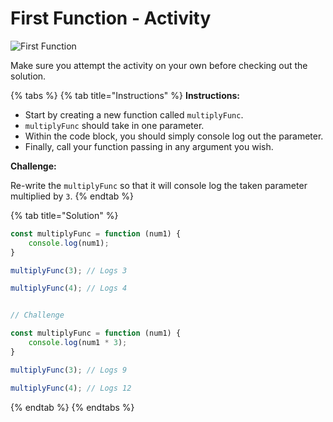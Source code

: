 # First Function - Activity

![First Function](../../../.gitbook/assets/image%20%284%29.png)

Make sure you attempt the activity on your own before checking out the solution. 

{% tabs %}
{% tab title="Instructions" %}
**Instructions:**

* Start by creating a new function called `multiplyFunc`.
* `multiplyFunc` should take in one parameter.
* Within the code block, you should simply console log out the parameter.
* Finally, call your function passing in any argument you wish.

**Challenge:**

Re-write the `multiplyFunc` so that it will console log the taken parameter multiplied by `3`.
{% endtab %}

{% tab title="Solution" %}
```javascript
const multiplyFunc = function (num1) {
	console.log(num1);
}

multiplyFunc(3); // Logs 3

multiplyFunc(4); // Logs 4


// Challenge

const multiplyFunc = function (num1) {
	console.log(num1 * 3);
}

multiplyFunc(3); // Logs 9

multiplyFunc(4); // Logs 12

```
{% endtab %}
{% endtabs %}


